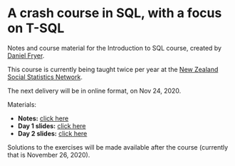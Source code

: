 # A crash course in SQL, with a focus on T-SQL
Notes and course material for the Introduction to SQL course, created by [Daniel Fryer](https://danielvfryer.com).

This course is currently being taught twice per year at the [New Zealand Social Statistics Network](https://www.auckland.ac.nz/en/arts/our-research/research-institutes-centres-groups/compass/nzssn/introduction-to-sql.html). 

The next delivery will be in online format, on Nov 24, 2020.

Materials:

* **Notes:** [click here](SQL-Course-Notes.pdf)   
* **Day 1 slides:** [click here](SQL-Course-Slides-Day-1.pdf)
* **Day 2 slides:** [click here](SQL-Course-Slides-Day-2.pdf)

Solutions to the exercises will be made available after the course (currently that is November 26, 2020).

